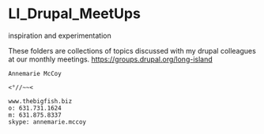 LI_Drupal_MeetUps
=================

inspiration and experimentation

These folders are collections of topics discussed with my drupal colleagues at our monthly meetings.
https://groups.drupal.org/long-island

~~~~~~~~~~~~~~~~~~~~
Annemarie McCoy

<°//~~<

www.thebigfish.biz
o: 631.731.1624
m: 631.875.8337
skype: annemarie.mccoy


